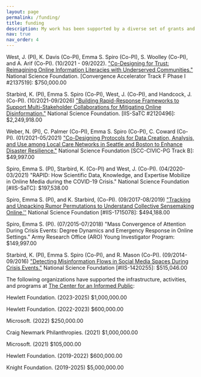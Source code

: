 ```yaml
---
layout: page
permalink: /funding/
title: funding
description: My work has been supported by a diverse set of grants and gifts, both individual and collaborative. 
nav: true
nav_order: 4
---
```


West, J. (PI), K. Davis (Co-PI), Emma S. Spiro (Co-PI), S. Woolley (Co-PI), and A. Arif (Co-PI). (10/2021 - 09/2022). <a href="https://www.nsf.gov/awardsearch/showAward?AWD_ID=2137519">"Co-Designing for Trust: Reimagining Online Information Literacies with Underserved Communities."</a> National Science Foundation.  [Convergence Accelerator Track F Phase I #2137519]: $750,000.00

Starbird, K. (PI), Emma S. Spiro (Co-PI), West, J. (Co-PI), and Handcock, J. (Co-PI). (10/2021-09/2026) <a href="https://www.nsf.gov/awardsearch/showAward?AWD_ID=2120496&HistoricalAwards=false">"Building Rapid-Response Frameworks to Support Multi-Stakeholder Collaborations for Mitigating Online Disinformation."</a> National Science Foundation. [IIS-SaTC #2120496]: $2,249,918.00

Weber, N. (PI), C. Palmer (Co-PI), Emma S. Spiro (Co-PI), C. Coward (Co-PI). (01/2021-05/2021) <a href="https://www.nsf.gov/awardsearch/showAward?AWD_ID=2043026&HistoricalAwards=false">"Co-Designing Protocols for Data Creation, Analysis, and Use among Local Care Networks in Seattle and Boston to Enhance Disaster Resilience."</a> National Science Foundation [SCC-CIVIC-PG Track B]: $49,997.00

Spiro, Emma S. (PI), Starbird, K. (Co-PI) and West, J. (Co-PI). (04/2020-03/2021) "RAPID: How Scientific Data, Knowledge, and Expertise Mobilize in Online Media during the COVID-19 Crisis." National Science Foundation [#IIS-SaTC]: $197,538.00

Spiro, Emma S. (PI), and K. Starbird, (Co-PI). (09/2017-08/2019) <a href= "https://www.nsf.gov/awardsearch/showAward?AWD_ID=2027792">"Tracking and Unpacking Rumor Permutations to Understand Collective Sensemaking Online.''</a> National Science Foundation [#IIS-1715078]: $494,188.00

Spiro, Emma S. (PI). (07/2015-07/2018) "Mass Convergence of Attention During Crisis Events: Degree Dynamics and Emergency Response in Online Settings." Army Research Office (ARO) Young Investigator Program: $149,997.00

Starbird, K. (PI), Emma S. Spiro (Co-PI), and R. Mason (Co-PI). (09/2014-09/2016) <a href="https://www.nsf.gov/awardsearch/showAward?AWD_ID=1420255&ActiveAwards=true&ExpiredAwards=true">"Detecting Misinformation Flows in Social Media Spaces During Crisis Events."</a> National Science Foundation [#IIS-1420255]: $515,046.00 

The following organizations have supported the infrastructure, activities, and programs at <a href="https://www.cip.uw.edu/" >The Center for an Informed Public</a>:  

Hewlett Foundation. (2023-2025) $1,000,000.00

Hewlett Foundation. (2022-2023) $600,000.00

Microsoft. (2022) $250,000.00

Craig Newmark Philanthropies. (2021) $1,000,000.00

Microsoft. (2021) $105,000.00

Hewlett Foundation. (2019-2022) $600,000.00

Knight Foundation. (2019-2025) $5,000,000.00

